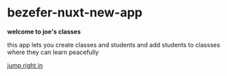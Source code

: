 # bezefer-nuxt-new-app

**welcome to joe's classes**

this app lets you create classes and students and add students to classses where they can learn peacefully

[jump right in](http://172.20.10.9:8000/students)
